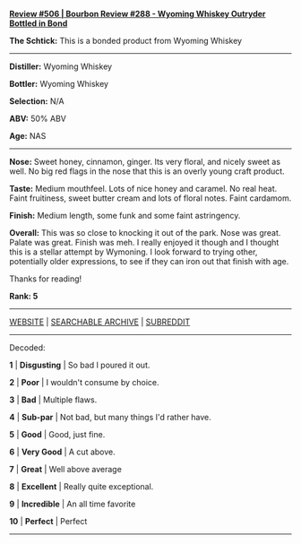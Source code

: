 
[**Review #506 | Bourbon Review #288 - Wyoming Whiskey Outryder Bottled in Bond**]( https://t8ke.review/review-506-wyoming-whiskey-outryder-bib/)

**The Schtick:** This is a bonded product from Wyoming Whiskey

-----

**Distiller:** Wyoming Whiskey

**Bottler:** Wyoming Whiskey

**Selection:** N/A

**ABV:**  50% ABV

**Age:** NAS 

-----

**Nose:**  Sweet honey, cinnamon, ginger. Its very floral, and nicely sweet as well. No big red flags in the nose that this is an overly young craft product.

**Taste:** Medium mouthfeel. Lots of nice honey and caramel. No real heat. Faint fruitiness, sweet butter cream and lots of floral notes. Faint cardamom. 

**Finish:** Medium length, some funk and some faint astringency.

**Overall:** This was so close to knocking it out of the park. Nose was great. Palate was great. Finish was meh. I really enjoyed it though and I thought this is a stellar attempt by Wymoning. I look forward to trying other, potentially older expressions, to see if they can iron out that finish with age. 

Thanks for reading!

**Rank: 5**



-----

[WEBSITE](https://t8ke.review) | [SEARCHABLE ARCHIVE](https://t8ke.review/review-archive/) | [SUBREDDIT](https://reddit.com/r/t8kereviews)

-----

Decoded:

**1** | **Disgusting** | So bad I poured it out.

**2** | **Poor** | I wouldn't consume by choice.

**3** | **Bad** | Multiple flaws.

**4** | **Sub-par** | Not bad, but many things I'd rather have.

**5** | **Good** | Good, just fine.

**6** | **Very Good** | A cut above.

**7** | **Great** | Well above average

**8** | **Excellent** | Really quite exceptional.

**9** | **Incredible** | An all time favorite

**10** | **Perfect** | Perfect

----

